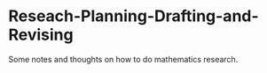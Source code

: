 # Reseach-Planning-Drafting-and-Revising
Some notes and thoughts on how to do mathematics research.
